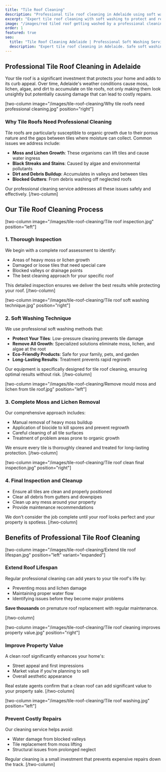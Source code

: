 ```yaml
---
title: "Tile Roof Cleaning"
description: "Professional tile roof cleaning in Adelaide using soft washing techniques to safely remove moss, lichen, and years of built-up grime without damaging your tiles."
excerpt: "Expert tile roof cleaning with soft washing to protect and restore your roof"
image: "/images/red tiled roof getting washed by a professional cleaning contractor.jpg"
order: 1
featured: true
seo:
  title: "Tile Roof Cleaning Adelaide | Professional Soft Washing Services"
  description: "Expert tile roof cleaning in Adelaide. Safe soft washing removes moss, lichen & dirt without damage. Free quotes. Fully insured. Call (08) 7282 0180"
---
```


## Professional Tile Roof Cleaning in Adelaide

Your tile roof is a significant investment that protects your home and adds to its curb appeal. Over time, Adelaide's weather conditions cause moss, lichen, algae, and dirt to accumulate on tile roofs, not only making them look unsightly but potentially causing damage that can lead to costly repairs.

[two-column image="/images/tile-roof-cleaning/Why tile roofs need professional cleaning.jpg" position="right"]
### Why Tile Roofs Need Professional Cleaning

Tile roofs are particularly susceptible to organic growth due to their porous nature and the gaps between tiles where moisture can collect. Common issues we address include:

- **Moss and Lichen Growth**: These organisms can lift tiles and cause water ingress
- **Black Streaks and Stains**: Caused by algae and environmental pollutants
- **Dirt and Debris Buildup**: Accumulates in valleys and between tiles
- **Blocked Gutters**: From debris washing off neglected roofs

Our professional cleaning service addresses all these issues safely and effectively.
[/two-column]

## Our Tile Roof Cleaning Process

[two-column image="/images/tile-roof-cleaning/Tile roof inspection.jpg" position="left"]
### 1. Thorough Inspection
We begin with a complete roof assessment to identify:
- Areas of heavy moss or lichen growth
- Damaged or loose tiles that need special care
- Blocked valleys or drainage points
- The best cleaning approach for your specific roof

This detailed inspection ensures we deliver the best results while protecting your roof.
[/two-column]

[two-column image="/images/tile-roof-cleaning/Tile roof soft washing technique.jpg" position="right"]
### 2. Soft Washing Technique
We use professional soft washing methods that:
- **Protect Your Tiles**: Low-pressure cleaning prevents tile damage
- **Remove All Growth**: Specialized solutions eliminate moss, lichen, and algae at the root
- **Eco-Friendly Products**: Safe for your family, pets, and garden
- **Long-Lasting Results**: Treatment prevents rapid regrowth

Our equipment is specifically designed for tile roof cleaning, ensuring optimal results without risk.
[/two-column]

[two-column image="/images/tile-roof-cleaning/Remove mould moss and lichen from tile roof.jpg" position="left"]
### 3. Complete Moss and Lichen Removal
Our comprehensive approach includes:
- Manual removal of heavy moss buildup
- Application of biocide to kill spores and prevent regrowth
- Careful cleaning of all tile surfaces
- Treatment of problem areas prone to organic growth

We ensure every tile is thoroughly cleaned and treated for long-lasting protection.
[/two-column]

[two-column image="/images/tile-roof-cleaning/Tile roof clean final inspection.jpg" position="right"]
### 4. Final Inspection and Cleanup
- Ensure all tiles are clean and properly positioned
- Clear all debris from gutters and downpipes
- Clean up any mess around your property
- Provide maintenance recommendations

We don't consider the job complete until your roof looks perfect and your property is spotless.
[/two-column]

## Benefits of Professional Tile Roof Cleaning

[two-column image="/images/tile-roof-cleaning/Extend tile roof lifespan.jpg" position="left" variant="expanded"]
### Extend Roof Lifespan
Regular professional cleaning can add years to your tile roof's life by:
- Preventing moss and lichen damage
- Maintaining proper water flow
- Identifying issues before they become major problems

**Save thousands** on premature roof replacement with regular maintenance.

[/two-column]

[two-column image="/images/tile-roof-cleaning/Tile roof cleaning improves property value.jpg" position="right"]
### Improve Property Value
A clean roof significantly enhances your home's:
- Street appeal and first impressions
- Market value if you're planning to sell
- Overall aesthetic appearance

Real estate agents confirm that a clean roof can add significant value to your property sale.
[/two-column]

[two-column image="/images/tile-roof-cleaning/Tile roof washing.jpg" position="left"]
### Prevent Costly Repairs
Our cleaning service helps avoid:
- Water damage from blocked valleys
- Tile replacement from moss lifting
- Structural issues from prolonged neglect

Regular cleaning is a small investment that prevents expensive repairs down the track.
[/two-column]